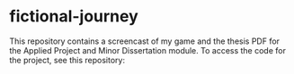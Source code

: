# fictional-journey
This repository contains a screencast of my game and the thesis PDF for the Applied Project and Minor Dissertation module.
To access the code for the project, see this repository: 

